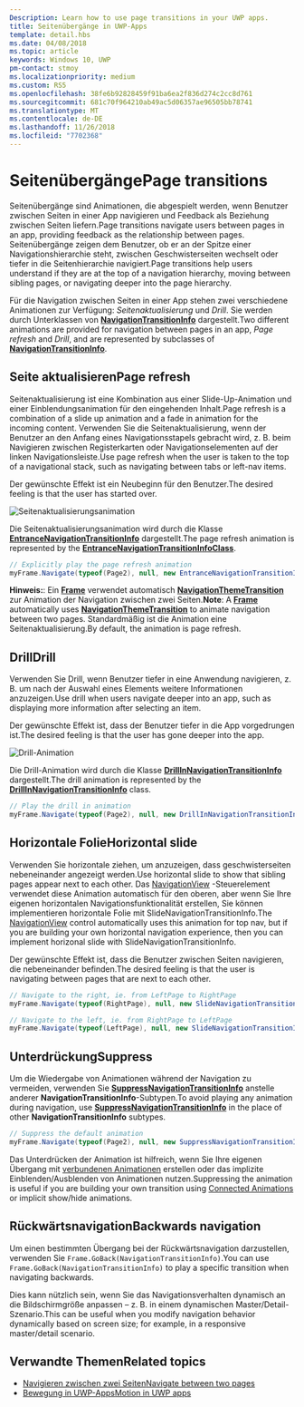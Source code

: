 ```yaml
---
Description: Learn how to use page transitions in your UWP apps.
title: Seitenübergänge in UWP-Apps
template: detail.hbs
ms.date: 04/08/2018
ms.topic: article
keywords: Windows 10, UWP
pm-contact: stmoy
ms.localizationpriority: medium
ms.custom: RS5
ms.openlocfilehash: 38fe6b92828459f91ba6ea2f836d274c2cc8d761
ms.sourcegitcommit: 681c70f964210ab49ac5d06357ae96505bb78741
ms.translationtype: MT
ms.contentlocale: de-DE
ms.lasthandoff: 11/26/2018
ms.locfileid: "7702368"
---
```

# <a name="page-transitions"></a><span data-ttu-id="05418-103">Seitenübergänge</span><span class="sxs-lookup"><span data-stu-id="05418-103">Page transitions</span></span>

<span data-ttu-id="05418-104">Seitenübergänge sind Animationen, die abgespielt werden, wenn Benutzer zwischen Seiten in einer App navigieren und Feedback als Beziehung zwischen Seiten liefern.</span><span class="sxs-lookup"><span data-stu-id="05418-104">Page transitions navigate users between pages in an app, providing feedback as the relationship between pages.</span></span> <span data-ttu-id="05418-105">Seitenübergänge zeigen dem Benutzer, ob er an der Spitze einer Navigationshierarchie steht, zwischen Geschwisterseiten wechselt oder tiefer in die Seitenhierarchie navigiert.</span><span class="sxs-lookup"><span data-stu-id="05418-105">Page transitions help users understand if they are at the top of a navigation hierarchy, moving between sibling pages, or navigating deeper into the page hierarchy.</span></span>

<span data-ttu-id="05418-106">Für die Navigation zwischen Seiten in einer App stehen zwei verschiedene Animationen zur Verfügung: *Seitenaktualisierung* und *Drill*. Sie werden durch Unterklassen von [**NavigationTransitionInfo**](https://docs.microsoft.com/uwp/api/windows.ui.xaml.media.animation.navigationtransitioninfo) dargestellt.</span><span class="sxs-lookup"><span data-stu-id="05418-106">Two different animations are provided for navigation between pages in an app, *Page refresh* and *Drill*, and are represented by subclasses of [**NavigationTransitionInfo**](https://docs.microsoft.com/uwp/api/windows.ui.xaml.media.animation.navigationtransitioninfo).</span></span>

## <a name="page-refresh"></a><span data-ttu-id="05418-107">Seite aktualisieren</span><span class="sxs-lookup"><span data-stu-id="05418-107">Page refresh</span></span>

<span data-ttu-id="05418-108">Seitenaktualisierung ist eine Kombination aus einer Slide-Up-Animation und einer Einblendungsanimation für den eingehenden Inhalt.</span><span class="sxs-lookup"><span data-stu-id="05418-108">Page refresh is a combination of a slide up animation and a fade in animation for the incoming content.</span></span> <span data-ttu-id="05418-109">Verwenden Sie die Seitenaktualisierung, wenn der Benutzer an den Anfang eines Navigationsstapels gebracht wird, z. B. beim Navigieren zwischen Registerkarten oder Navigationselementen auf der linken Navigationsleiste.</span><span class="sxs-lookup"><span data-stu-id="05418-109">Use page refresh when the user is taken to the top of a navigational stack, such as navigating between tabs or left-nav items.</span></span>

<span data-ttu-id="05418-110">Der gewünschte Effekt ist ein Neubeginn für den Benutzer.</span><span class="sxs-lookup"><span data-stu-id="05418-110">The desired feeling is that the user has started over.</span></span>

![Seitenaktualisierungsanimation](images/page-refresh.gif)

<span data-ttu-id="05418-112">Die Seitenaktualisierungsanimation wird durch die Klasse [**EntranceNavigationTransitionInfo**](https://docs.microsoft.com/uwp/api/windows.ui.xaml.media.animation.entrancenavigationtransitioninfo) dargestellt.</span><span class="sxs-lookup"><span data-stu-id="05418-112">The page refresh animation is represented by the [**EntranceNavigationTransitionInfoClass**](https://docs.microsoft.com/uwp/api/windows.ui.xaml.media.animation.entrancenavigationtransitioninfo).</span></span>

```csharp
// Explicitly play the page refresh animation
myFrame.Navigate(typeof(Page2), null, new EntranceNavigationTransitionInfo());

```

<span data-ttu-id="05418-113">**Hinweis:**: Ein [**Frame**](https://docs.microsoft.com/uwp/api/windows.ui.xaml.controls.frame) verwendet automatisch [**NavigationThemeTransition**](https://docs.microsoft.com/uwp/api/windows.ui.xaml.media.animation.navigationthemetransition) zur Animation der Navigation zwischen zwei Seiten.</span><span class="sxs-lookup"><span data-stu-id="05418-113">**Note**: A [**Frame**](https://docs.microsoft.com/uwp/api/windows.ui.xaml.controls.frame) automatically uses [**NavigationThemeTransition**](https://docs.microsoft.com/uwp/api/windows.ui.xaml.media.animation.navigationthemetransition) to animate navigation between two pages.</span></span> <span data-ttu-id="05418-114">Standardmäßig ist die Animation eine Seitenaktualisierung.</span><span class="sxs-lookup"><span data-stu-id="05418-114">By default, the animation is page refresh.</span></span>

## <a name="drill"></a><span data-ttu-id="05418-115">Drill</span><span class="sxs-lookup"><span data-stu-id="05418-115">Drill</span></span>

<span data-ttu-id="05418-116">Verwenden Sie Drill, wenn Benutzer tiefer in eine Anwendung navigieren, z. B. um nach der Auswahl eines Elements weitere Informationen anzuzeigen.</span><span class="sxs-lookup"><span data-stu-id="05418-116">Use drill when users navigate deeper into an app, such as displaying more information after selecting an item.</span></span>

<span data-ttu-id="05418-117">Der gewünschte Effekt ist, dass der Benutzer tiefer in die App vorgedrungen ist.</span><span class="sxs-lookup"><span data-stu-id="05418-117">The desired feeling is that the user has gone deeper into the app.</span></span>

![Drill-Animation](images/drill.gif)

<span data-ttu-id="05418-119">Die Drill-Animation wird durch die Klasse [**DrillInNavigationTransitionInfo**](https://docs.microsoft.com/uwp/api/windows.ui.xaml.media.animation.drillinnavigationtransitioninfo) dargestellt.</span><span class="sxs-lookup"><span data-stu-id="05418-119">The drill animation is represented by the [**DrillInNavigationTransitionInfo**](https://docs.microsoft.com/uwp/api/windows.ui.xaml.media.animation.drillinnavigationtransitioninfo) class.</span></span>

```csharp
// Play the drill in animation
myFrame.Navigate(typeof(Page2), null, new DrillInNavigationTransitionInfo());
```

## <a name="horizontal-slide"></a><span data-ttu-id="05418-120">Horizontale Folie</span><span class="sxs-lookup"><span data-stu-id="05418-120">Horizontal slide</span></span>

<span data-ttu-id="05418-121">Verwenden Sie horizontale ziehen, um anzuzeigen, dass geschwisterseiten nebeneinander angezeigt werden.</span><span class="sxs-lookup"><span data-stu-id="05418-121">Use horizontal slide to show that sibling pages appear next to each other.</span></span> <span data-ttu-id="05418-122">Das [NavigationView](../controls-and-patterns/navigationview.md) -Steuerelement verwendet diese Animation automatisch für den oberen, aber wenn Sie Ihre eigenen horizontalen Navigationsfunktionalität erstellen, Sie können implementieren horizontale Folie mit SlideNavigationTransitionInfo.</span><span class="sxs-lookup"><span data-stu-id="05418-122">The [NavigationView](../controls-and-patterns/navigationview.md) control automatically uses this animation for top nav, but if you are building your own horizontal navigation experience, then you can implement horizonal slide with SlideNavigationTransitionInfo.</span></span>

<span data-ttu-id="05418-123">Der gewünschte Effekt ist, dass die Benutzer zwischen Seiten navigieren, die nebeneinander befinden.</span><span class="sxs-lookup"><span data-stu-id="05418-123">The desired feeling is that the user is navigating between pages that are next to each other.</span></span> 

```csharp
// Navigate to the right, ie. from LeftPage to RightPage
myFrame.Navigate(typeof(RightPage), null, new SlideNavigationTransitionInfo() { SlideNavigationTransitionEffect.FromRight } );

// Navigate to the left, ie. from RightPage to LeftPage
myFrame.Navigate(typeof(LeftPage), null, new SlideNavigationTransitionInfo() { SlideNavigationTransitionEffect.FromLeft } );
```

## <a name="suppress"></a><span data-ttu-id="05418-124">Unterdrückung</span><span class="sxs-lookup"><span data-stu-id="05418-124">Suppress</span></span>

<span data-ttu-id="05418-125">Um die Wiedergabe von Animationen während der Navigation zu vermeiden, verwenden Sie [**SuppressNavigationTransitionInfo**](https://docs.microsoft.com/uwp/api/windows.ui.xaml.media.animation.suppressnavigationtransitioninfo) anstelle anderer **NavigationTransitionInfo**-Subtypen.</span><span class="sxs-lookup"><span data-stu-id="05418-125">To avoid playing any animation during navigation, use [**SuppressNavigationTransitionInfo**](https://docs.microsoft.com/uwp/api/windows.ui.xaml.media.animation.suppressnavigationtransitioninfo) in the place of other **NavigationTransitionInfo** subtypes.</span></span>

```csharp
// Suppress the default animation
myFrame.Navigate(typeof(Page2), null, new SuppressNavigationTransitionInfo());
```

<span data-ttu-id="05418-126">Das Unterdrücken der Animation ist hilfreich, wenn Sie Ihre eigenen Übergang mit [verbundenen Animationen](connected-animation.md) erstellen oder das implizite Einblenden/Ausblenden von Animationen nutzen.</span><span class="sxs-lookup"><span data-stu-id="05418-126">Suppressing the animation is useful if you are building your own transition using [Connected Animations](connected-animation.md) or implicit show/hide animations.</span></span>

## <a name="backwards-navigation"></a><span data-ttu-id="05418-127">Rückwärtsnavigation</span><span class="sxs-lookup"><span data-stu-id="05418-127">Backwards navigation</span></span>

<span data-ttu-id="05418-128">Um einen bestimmten Übergang bei der Rückwärtsnavigation darzustellen, verwenden Sie `Frame.GoBack(NavigationTransitionInfo)`.</span><span class="sxs-lookup"><span data-stu-id="05418-128">You can use `Frame.GoBack(NavigationTransitionInfo)` to play a specific transition when navigating backwards.</span></span>

<span data-ttu-id="05418-129">Dies kann nützlich sein, wenn Sie das Navigationsverhalten dynamisch an die Bildschirmgröße anpassen – z. B. in einem dynamischen Master/Detail-Szenario.</span><span class="sxs-lookup"><span data-stu-id="05418-129">This can be useful when you modify navigation behavior dynamically based on screen size; for example, in a responsive master/detail scenario.</span></span>

## <a name="related-topics"></a><span data-ttu-id="05418-130">Verwandte Themen</span><span class="sxs-lookup"><span data-stu-id="05418-130">Related topics</span></span>

- [<span data-ttu-id="05418-131">Navigieren zwischen zwei Seiten</span><span class="sxs-lookup"><span data-stu-id="05418-131">Navigate between two pages</span></span>](../basics/navigate-between-two-pages.md)
- [<span data-ttu-id="05418-132">Bewegung in UWP-Apps</span><span class="sxs-lookup"><span data-stu-id="05418-132">Motion in UWP apps</span></span>](index.md)
